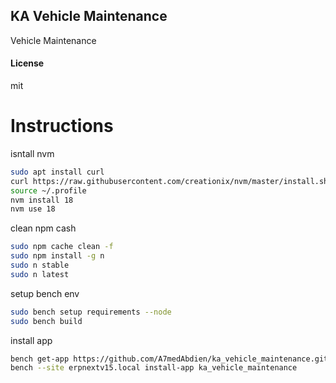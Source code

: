 ## KA Vehicle Maintenance

Vehicle Maintenance

#### License

mit

# Instructions

isntall nvm
```sh
sudo apt install curl 
curl https://raw.githubusercontent.com/creationix/nvm/master/install.sh | bash
source ~/.profile
nvm install 18
nvm use 18
```

clean npm cash
```sh
sudo npm cache clean -f
sudo npm install -g n
sudo n stable
sudo n latest
```

setup bench env
```sh
sudo bench setup requirements --node
sudo bench build
```

install app
```sh
bench get-app https://github.com/A7medAbdien/ka_vehicle_maintenance.git
bench --site erpnextv15.local install-app ka_vehicle_maintenance
```
